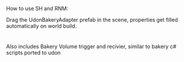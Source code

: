 How to use SH and RNM:

Drag the UdonBakeryAdapter prefab in the scene,
properties get filled automatically on world build.

#
Also includes Bakery Volume trigger and recivier, similar to bakery c# scripts ported to udon
